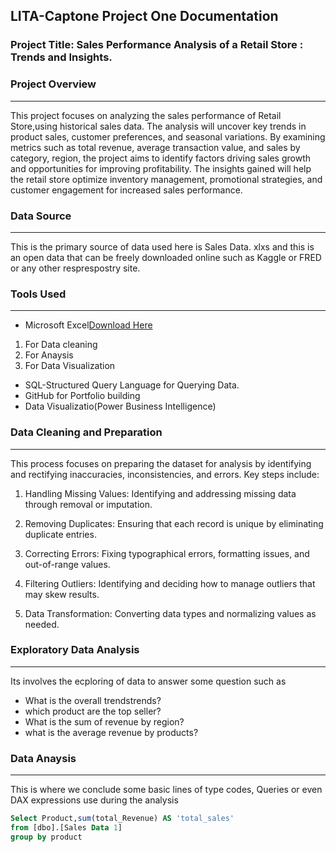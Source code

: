 ## LITA-Captone Project One Documentation

### Project Title: Sales Performance Analysis of a Retail Store : Trends and Insights. 

### Project Overview
---
This project focuses on analyzing the sales performance of Retail Store,using historical sales data. The analysis will uncover key trends in product sales, customer preferences, and seasonal variations. By examining metrics such as total revenue, average transaction value, and sales by category, region, the project aims to identify factors driving sales growth and opportunities for improving profitability. The insights gained will help the retail store optimize inventory management, promotional strategies, and customer engagement for increased sales performance.

### Data Source
---
This is the primary source of data used here is Sales Data. xlxs and  this is an open data that can be freely downloaded online such as Kaggle or FRED or any other resprespostry site. 

### Tools Used
---
- Microsoft Excel[Download Here](https://wwww.microsoft.com)
1. For Data cleaning
3. For Anaysis
4. For Data Visualization
- SQL-Structured Query Language for Querying Data.
- GitHub for Portfolio building
- Data Visualizatio(Power Business Intelligence)
  
### Data Cleaning and Preparation
---
This process focuses on preparing the dataset for analysis by identifying and rectifying inaccuracies, inconsistencies, and errors. Key steps include:

1. Handling Missing Values: Identifying and addressing missing data through removal or imputation.

2. Removing Duplicates: Ensuring that each record is unique by eliminating duplicate entries.

3. Correcting Errors: Fixing typographical errors, formatting issues, and out-of-range values.

4. Filtering Outliers: Identifying and deciding how to manage outliers that may skew results.

5. Data Transformation: Converting data types and normalizing values as needed.

### Exploratory Data Analysis
---
Its involves the ecploring of data to answer some question such as
- What  is the overall trendstrends? 
- which product are the top seller?
- What is the sum of revenue by region?
- what is the average revenue by products?



  

### Data Anaysis
---
This is where we conclude some basic lines of type codes, Queries or even DAX expressions use during the analysis

```` SQL
Select Product,sum(total_Revenue) AS 'total_sales'
from [dbo].[Sales Data 1]
group by product


